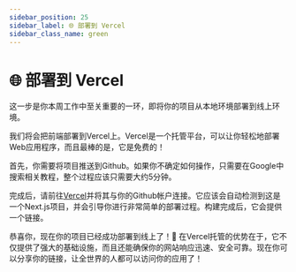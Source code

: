 ```yaml
---
sidebar_position: 25
sidebar_label: 🌐 部署到 Vercel
sidebar_class_name: green
---
```


# 🌐 部署到 Vercel

这一步是你本周工作中至关重要的一环，即将你的项目从本地环境部署到线上环境。

我们将会把前端部署到Vercel上。Vercel是一个托管平台，可以让你轻松地部署Web应用程序，而且最棒的是，它是免费的！

首先，你需要将项目推送到Github。如果你不确定如何操作，只需要在Google中搜索相关教程，整个过程应该只需要大约5分钟。

完成后，请前往[Vercel](https://vercel.com/)并将其与你的Github帐户连接。它应该会自动检测到这是一个Next.js项目，并会引导你进行非常简单的部署过程。构建完成后，它会提供一个链接。

恭喜你，现在你的项目已经成功部署到线上了！🎉 在Vercel托管的优势在于，它不仅提供了强大的基础设施，而且还能确保你的网站响应迅速、安全可靠。现在你可以分享你的链接，让全世界的人都可以访问你的应用了！
